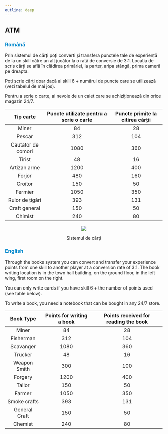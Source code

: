 ```yaml
---
outline: deep
---
```


## ATM

### <span style="color: #0088CC">Română</span>

Prin sistemul de cărți poți converti și transfera punctele tale de experiență de la un skill către un alt jucător la o rată de conversie de 3:1. Locația de scris cărți se află în clădirea primăriei, la parter, aripa stângă, prima cameră pe dreapta.

Poți scrie cărți doar dacă ai skill 6 + numărul de puncte care se utilizează (vezi tabelul de mai jos).

Pentru a scrie o carte, ai nevoie de un caiet care se achiziționează din orice magazin 24/7.

|Tip carte|Puncte utilizate pentru a scrie o carte|Puncte primite la citirea cărții|
|:---:|:---:|:---:|
|Miner|84|28|
|Pescar|312|104|
|Cautator de comori|1080|360|
|Tirist|48|16|
|Artizan arme|1200|400|
|Forjor|480|160|
|Croitor|150|50|
|Fermier|1050|350|
|Rulor de țigări|393|131|
|Craft general|150|50|
|Chimist|240|80|


<p align="center"><img src="https://i.imgur.com/ULVRHww.png"/></p>
<p style="text-align: center">Sistemul de cărți</p>

### <span style="color: #0088CC">English</span>

Through the books system you can convert and transfer your experience points from one skill to another player at a conversion rate of 3:1. The book writing location is in the town hall building, on the ground floor, in the left wing, first room on the right.

You can only write cards if you have skill 6 + the number of points used (see table below).

To write a book, you need a notebook that can be bought in any 24/7 store.

|Book Type|Points for writing a book|Points received for reading the book|
|:---:|:---:|:---:|
|Miner|84|28|
|Fisherman|312|104|
|Scavanger|1080|360|
|Trucker|48|16|
|Weapon Smith|300|100|
|Forgery|1200|400|
|Tailor|150|50|
|Farmer|1050|350|
|Smoke crafts|393|131|
|General Craft|150|50|
|Chemist|240|80|